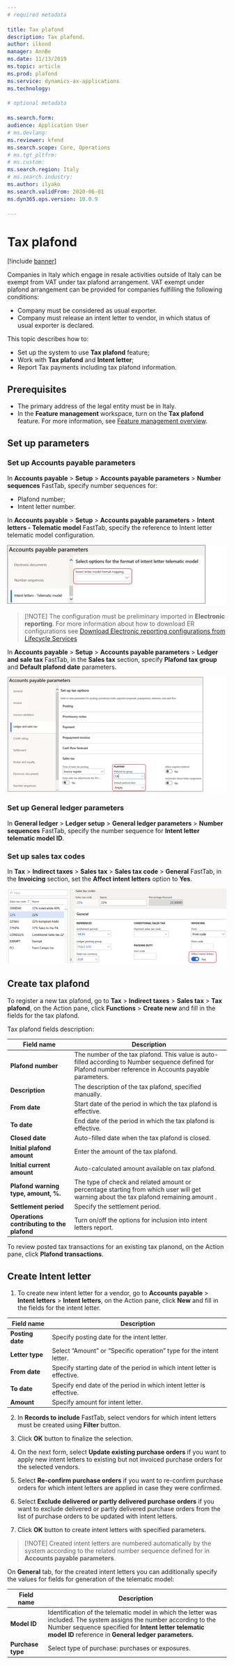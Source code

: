 ```yaml
---
# required metadata

title: Tax plafond
description: Tax plafond.
author: ilkond
manager: AnnBe
ms.date: 11/13/2019
ms.topic: article
ms.prod: plafond
ms.service: dynamics-ax-applications
ms.technology: 

# optional metadata

ms.search.form: 
audience: Application User
# ms.devlang: 
ms.reviewer: kfend
ms.search.scope: Core, Operations
# ms.tgt_pltfrm: 
# ms.custom: 
ms.search.region: Italy
# ms.search.industry: 
ms.author: ilyako
ms.search.validFrom: 2020-06-01
ms.dyn365.ops.version: 10.0.9

---
```


# Tax plafond

[!include [banner](../includes/banner.md)]

Companies in Italy which engage in resale activities outside of Italy can be exempt from VAT under tax plafond arrangement.
VAT exempt under plafond arrangement can be provided for companies fulfilling the following conditions:
 - Company must be considered as usual exporter.
 - Company must release an intent letter to vendor, in which status of usual exporter is declared.

This topic describes how to:
 - Set up the system to use **Tax plafond** feature;
 - Work with **Tax plafond** and **Intent letter**;
 - Report Tax payments including tax plafond information.


## Prerequisites

- The primary address of the legal entity must be in Italy.
- In the **Feature management** workspace, turn on the **Tax plafond** feature. For more information, see [Feature management overview](../../fin-and-ops/get-started/feature-management/feature-management-overview.md).

## Set up parameters
### Set up Accounts payable parameters

In **Accounts payable** > **Setup** > **Accounts payable parameters** > **Number sequences** FastTab, specify number sequences for:
 - Plafond number;
 - Intent letter number.

In **Accounts payable** > **Setup** > **Accounts payable parameters** > **Intent letters - Telematic model** FastTab, specify the reference to Intent letter telematic model configuration.

![Intent letter telematic model](media/emea-ita-exil-plafond-model.jpg)

> [!NOTE] The configuration must be preliminary imported in **Electronic reporting**. For more information about how to download ER configurations
see [Download Electronic reporting configurations from Lifecycle Services](https://docs.microsoft.com/en-us/dynamics365/fin-ops-core/dev-itpro/analytics/download-electronic-reporting-configuration-lcs)

In **Accounts payable** > **Setup** > **Accounts payable parameters** > **Ledger and sale tax** FastTab, in the **Sales tax** section, specify **Plafond tax group** and **Default plafond date** parameters.

![Planond parameters](media/emea-ita-exil-plafond-group.jpg)

### Set up General ledger parameters

In **General ledger** > **Ledger setup** > **General ledger parameters** > **Number sequences** FastTab, specify the number sequence for **Intent letter telematic model ID**.

### Set up sales tax codes

In **Tax** \> **Indirect taxes** \> **Sales tax** \> **Sales tax code** \> **General** FastTab, in the **Invoicing** section, set the **Affect intent letters** option to **Yes**.

![Setting up a sales tax code](media/emea-ita-exil-intent-tax-setup.jpg)

## Create tax plafond

To register a new tax plafond, go to **Tax** > **Indirect taxes** > **Sales tax** > **Tax plafond**, on the Action pane, сlick **Functions** > **Create new** and fill in the fields for the tax plafond.

Tax plafond fields description:

| **Field name**                                                 | **Description**                                                                                                                                                                               |
|----------------------------------------------------------------|-----------------------------------------------------------------------------------------------------------------------------------------------------------------------------------------------|
| **Plafond number**                                             | The number of the tax plafond. This value is auto-filled according to Number sequence defined for Plafond number reference in Accounts payable parameters.                                        |
| **Description**                                                | The description of the tax plafond, specified manually.                                                                                                                                    |
| **From date**                                                  | Start date of the period in which the tax plafond is effective.                                                                                                         |
| **To date**                                                    | End date of the period in which the tax plafond is effective.                                                                                                              |
| **Closed date**                                                | Auto-filled date when the tax plafond is closed.                                                                                                                                                  |
| **Initial plafond amount**                                     | Enter the amount of the tax plafond.                                                                                                                                                |
| **Initial current amount**                                     | Auto-calculated amount available on tax plafond.                                                                                                                                              |
| **Plafond warning type, amount, %.**                           | The type of check and related amount or percentage starting from which user will get warning about the tax plafond remaining amount . |
| **Settlement period**                                          | Specify the settlement period.                                                                                                                                  |
| **Operations contributing to the plafond** | Turn on/off the options for inclusion into intent letters report.                                                                                                                                            |

To review posted tax transactions for an existing tax planond, on the Action pane, click **Plafond transactions**.

## Create Intent letter

1. To create new intent letter for a vendor, go to **Accounts payable** > **Intent letters** > **Intent letters**, on the Action pane, сlick **New** and fill in the fields for the intent letter.

| **Field name**   | **Description**                                                          |
|------------------|--------------------------------------------------------------------------|
| **Posting date** | Specify posting date for the intent letter.                              |
| **Letter type**  | Select “Amount” or “Specific operation” type for the intent letter.      |
| **From date**    | Specify starting date of the period in which intent letter is effective. |
| **To date**      | Specify end date of the period in which intent letter is effective.      |
| **Amount**       | Specify amount for intent letter.                                        |

2. In **Records to include** FastTab, select vendors for which intent letters must be created using **Filter** button.

3. Click **OK** button to finalize the selection.

4.	On the next form, select **Update existing purchase orders** if you want to apply new intent letters to existing but not invoiced purchase orders for the selected vendors.

5.	Select **Re-confirm purchase orders** if you want to re-confirm purchase orders for which intent letters are applied in case they were confirmed.

6.	Select **Exclude delivered or partly delivered purchase orders** if you want to exclude delivered or partly delivered purchase orders from the list of purchase orders to be updated with intent letters.

7.	Click **OK** button to create intent letters with specified parameters.

> [!NOTE] Created intent letters are numbered automatically by the system according to the related number sequence defined for in **Accounts payable parameters**.

On **General** tab, for the created intent letters you can additionally specify the values for fields for generation of the telematic model:

| **Field name**    | **Description**                                                                                                                                                                                                                       |
|-----------------------|-------------------------------------------------------------------------------------------------------------------------------------------------------------------------------------------------------------------------------|
|   **Model ID**        | Identification of the telematic model in which the letter was included. The system assigns the number according to the Number sequence specified for **Intent letter telematic model ID** reference in **General ledger parameters.** |
|   **Purchase type**   | Select type of purchase: purchases or exposures.                                                                                                                                                                                  |

